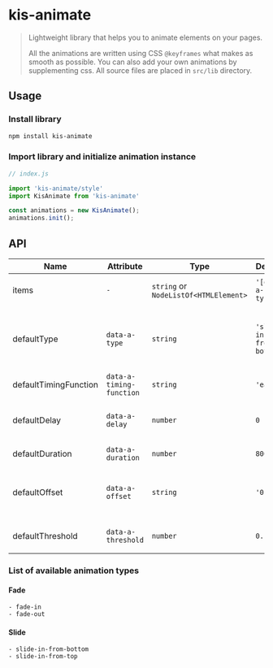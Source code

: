 # kis-animate

> Lightweight library that helps you to animate elements on your pages.
> 
> All the animations are written using CSS `@keyframes` what makes as smooth as possible.
> You can also add your own animations by supplementing css. All source files are placed in `src/lib` directory.

## Usage

### Install library

```powershell
npm install kis-animate
```

### Import library and initialize animation instance
```javascript
// index.js

import 'kis-animate/style'
import KisAnimate from 'kis-animate'

const animations = new KisAnimate();
animations.init();
```


## API

| Name                  | Attribute                | Type                                  | Default                  | Description                                                                                                                                                                                 |
|-----------------------|--------------------------|---------------------------------------|--------------------------|---------------------------------------------------------------------------------------------------------------------------------------------------------------------------------------------|
| items                 | `-`                      | `string` or `NodeListOf<HTMLElement>` | `'[data-a-type]'`        | CSS selector or collection of items you want to animate.                                                                                                                                    |
| defaultType           | `data-a-type`            | `string`                              | `'slide-in-from-bottom'` | Name of the animation you want to use. Check [the list of animations available out of the box](https://github.com/kirillsakun/kis-animate#list-of-available-animation-types).               |
| defaultTimingFunction | `data-a-timing-function` | `string`                              | `'ease'`                 | [Animation timing function](https://developer.mozilla.org/en-US/docs/Web/CSS/animation-timing-function "MDN").                                                                              |
| defaultDelay          | `data-a-delay`           | `number`                              | `0`                      | Delay in milliseconds after which the animation starts playing.                                                                                                                             |
| defaultDuration       | `data-a-duration`        | `number`                              | `800`                    | Animation duration in milliseconds.                                                                                                                                                         |
| defaultOffset         | `data-a-offset`          | `string`                              | `'0px'`                  | Allows you to trigger animation a bit later. Technically this is [IntersectionObserver rootMargin](https://developer.mozilla.org/en-US/docs/Web/API/IntersectionObserver/rootMargin "MDN"). |
| defaultThreshold      | `data-a-threshold`       | `number`                              | `0.1`                    | Technically this is [IntersectionObserver threshold](https://developer.mozilla.org/en-US/docs/Web/API/IntersectionObserver/rootMargin "MDN").                                               |

### List of available animation types

#### Fade
	- fade-in
	- fade-out

#### Slide
	- slide-in-from-bottom
	- slide-in-from-top
